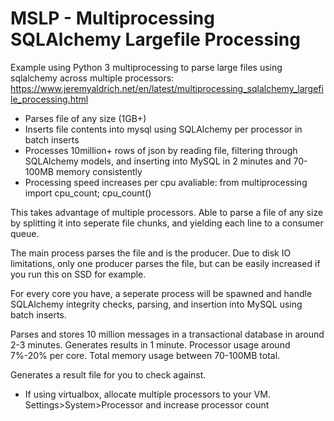 # MSLP - Multiprocessing SQLAlchemy Largefile Processing

Example using Python 3 multiprocessing to parse large files using sqlalchemy across multiple processors:
https://www.jeremyaldrich.net/en/latest/multiprocessing_sqlalchemy_largefile_processing.html

- Parses file of any size (1GB+) 
- Inserts file contents into mysql using SQLAlchemy per processor in batch inserts
- Processes 10million+ rows of json by reading file, filtering through SQLAlchemy models,  and inserting into MySQL in 2 minutes and 70-100MB memory consistently
- Processing speed increases per cpu avaliable: from multiprocessing import cpu_count; cpu_count()

This takes advantage of multiple processors. Able to parse a file of any size by splitting it into seperate file chunks, and yielding each line to a consumer queue.

The main process parses the file and is the producer. Due to disk IO limitations, only one producer parses the file, but can be easily increased if you run this on SSD for example.

For every core you have, a seperate process will be spawned and handle SQLAlchemy integrity checks, parsing, and insertion into MySQL using batch inserts.

Parses and stores 10 million messages in a transactional database in around 2-3 minutes. Generates results in 1 minute. Processor usage around 7%-20% per core. Total memory usage between 70-100MB total.

Generates a result file for you to check against.

- If using virtualbox, allocate multiple processors to your VM. Settings>System>Processor and increase processor count
